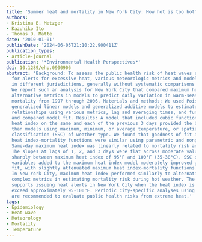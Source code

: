 ```yaml
---
title: 'Summer heat and mortality in New York City: How hot is too hot?'
authors:
- Kristina B. Metzger
- Kazuhiko Ito
- Thomas D. Matte
date: '2010-01-01'
publishDate: '2024-06-05T21:10:22.900411Z'
publication_types:
- article-journal
publication: '*Environmental Health Perspectives*'
doi: 10.1289/ehp.0900906
abstract: 'Background: To assess the public health risk of heat waves and to set criteria
  for alerts for excessive heat, various meteorologic metrics and models are used
  in different jurisdictions, generally without systematic comparisons of alternatives.
  We report such an analysis for New York City that compared maximum heat index with
  alternative metrics in models to predict daily variation in warm-season natural-cause
  mortality from 1997 through 2006. Materials and methods: We used Poisson time-series
  generalized linear models and generalized additive models to estimate weather-mortality
  relationships using various metrics, lag and averaging times, and functional forms
  and compared model fit. Results: A model that included cubic functions of maximum
  heat index on the same and each of the previous 3 days provided the best fit, better
  than models using maximum, minimum, or average temperature, or spatial synoptic
  classification (SSC) of weather type. We found that goodness of fit and maximum
  heat index-mortality functions were similar using parametric and nonparametric models.
  Same-day maximum heat index was linearly related to mortality risk across its range.
  The slopes at lags of 1, 2, and 3 days were flat across moderate values but increased
  sharply between maximum heat index of 95°F and 100°F (35-38°C). SSC or other meteorologic
  variables added to the maximum heat index model moderately improved goodness of
  fit, with slightly attenuated maximum heat index-mortality functions. Conclusions:
  In New York City, maximum heat index performed similarly to alternative and more
  complex metrics in estimating mortality risk during hot weather. The linear relationship
  supports issuing heat alerts in New York City when the heat index is forecast to
  exceed approximately 95-100°F. Periodic city-specific analyses using recent data
  are recommended to evaluate public health risks from extreme heat.'
tags:
- Epidemiology
- Heat wave
- Meteorology
- Mortality
- Temperature
---
```

